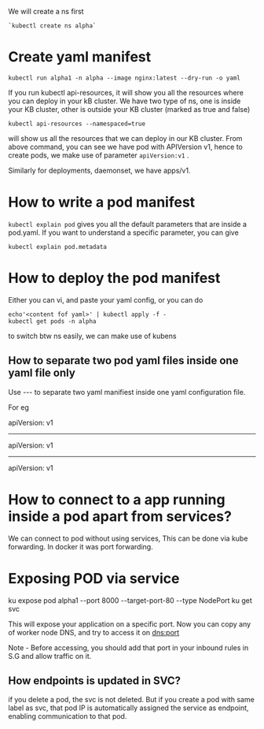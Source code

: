 
We will create a ns first

    `kubectl create ns alpha`

# Create yaml manifest

`kubectl run alpha1 -n alpha --image nginx:latest --dry-run -o yaml`

If you run kubectl api-resources, it will show you all the resources where you can deploy in your kB cluster. We have two type of ns, one is inside your KB cluster, other is outside your KB cluster (marked as true and false)

`kubectl api-resources --namespaced=true`

will show us all the resources that we can deploy in our KB cluster. From above command, you can see we have pod with APIVersion v1, hence to create pods, we make use of parameter `apiVersion:v1` . 

Similarly for deployments, daemonset, we have apps/v1.

# How to write a pod manifest

`kubectl explain pod` gives you all the default parameters that are inside a pod.yaml. If you want to understand a specific parameter, you can give

`kubectl explain pod.metadata`

# How to deploy the pod manifest

Either you can vi, and paste your yaml config, or you can do 

```
echo'<content fof yaml>' | kubectl apply -f -
kubectl get pods -n alpha
```

to switch btw ns easily, we can make use of kubens

## How to separate two pod yaml files inside one yaml file only

Use --- to separate two yaml manifiest inside one yaml configuration file.

For eg

apiVersion: v1
<POD manifest>


---

apiVersion: v1
<POD manifest>

---

apiVersion: v1
<POD manifest>


# How to connect to a app running inside a pod apart from services?

We can connect to pod without using services, This can be done via kube forwarding. In docker it was port forwarding. 


# Exposing POD via service

ku expose pod alpha1 --port 8000 --target-port-80 --type NodePort
ku get svc

This will expose your application on a specific port. Now you can copy any of worker node DNS, and try to access it on <dns:port>

Note - Before accessing, you should add that port in your inbound rules in S.G and allow traffic on it.


## How endpoints is updated in SVC?

if you delete a pod, the svc is not deleted. But if you create a pod with same label as svc, that pod IP is automatically assigned the service as endpoint, enabling communication to  that pod.

